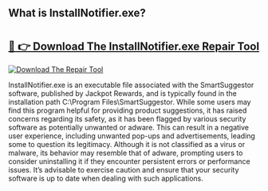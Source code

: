 ## What is InstallNotifier.exe? 

# <h2><a href="https://exedetect.com/download.php?InstallNotifier.exe">🔗 👉 Download The InstallNotifier.exe Repair Tool</a></h2>

[![Download The Repair Tool](https://exedetect.com/download-button.jpg)](https://exedetect.com/download.php?InstallNotifier.exe)

InstallNotifier.exe is an executable file associated with the SmartSuggestor software, published by Jackpot Rewards, and is typically found in the installation path C:\Program Files\SmartSuggestor\. While some users may find this program helpful for providing product suggestions, it has raised concerns regarding its safety, as it has been flagged by various security software as potentially unwanted or adware. This can result in a negative user experience, including unwanted pop-ups and advertisements, leading some to question its legitimacy. Although it is not classified as a virus or malware, its behavior may resemble that of adware, prompting users to consider uninstalling it if they encounter persistent errors or performance issues. It’s advisable to exercise caution and ensure that your security software is up to date when dealing with such applications.